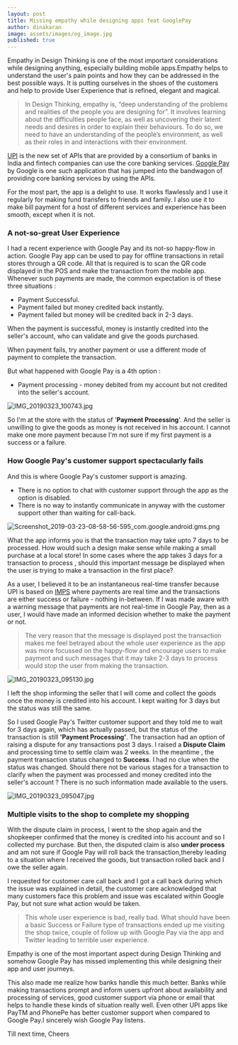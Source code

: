 ```yaml
---
layout: post
title: Missing empathy while designing apps feat GooglePay
author: dinakaran
image: assets/images/og_image.jpg
published: true
---
```

Empathy in Design Thinking is one of the most important considerations while designing anything, especially building mobile apps.Empathy helps to understand the user's pain points and how they can be addressed in the best possible ways. It is putting ourselves in the shoes of the customers and help to provide User Experience that is refined, elegant and magical.

> In Design Thinking, empathy is, “deep understanding of the problems and realities of the people you are designing for”. It involves learning about the difficulties people face, as well as uncovering their latent needs and desires in order to explain their behaviours. To do so, we need to have an understanding of the people’s environment, as well as their roles in and interactions with their environment.


[UPI](https://www.npci.org.in/product-overview/upi-product-overview) is the new set of APIs that are provided by a consortium of banks in India and fintech companies can use the core banking services. [Google Pay](https://pay.google.com/intl/en_in/about/) by Google is one such application that has jumped into the bandwagon of providing core banking services by using the APIs.

For the most part, the app is a delight to use. It works flawlessly and I use it regularly for making fund transfers to friends and family. I also use it to make bill payment for a host of different services and experience has been smooth, except when it is not.

### A not-so-great User Experience 

I had a recent experience with Google Pay and its not-so happy-flow in action. Google Pay app can be used to pay for offline transactions in retail stores through a QR code. All that is required is to scan the QR code displayed in the POS and make the transaction from the mobile app. Whenever such payments are made, the common expectation is of these three situations :

- Payment Successful. 
- Payment failed but money credited back instantly. 
- Payment failed but money will be credited back in 2-3 days.


When the payment is successful, money is instantly credited into the seller's account, who can validate and give the goods purchased.

When payment fails, try another payment or use a different mode of payment to complete the transaction. 

But what happened with Google Pay is a 4th option :

- Payment processing - money debited from my account but not credited into the seller's account.

![IMG_20190323_100743.jpg]({{site.baseurl}}/assets/images/IMG_20190323_100743.jpg)


So I'm at the store with the status of '**Payment Processing**'. And the seller is unwilling to give the goods as money is not received in his account. I cannot make one more payment because I'm not sure if my first payment is a success or a failure.

### How Google Pay's customer support spectacularly fails

And this is where Google Pay's customer support is amazing. 

- There is no option to chat with customer support through the app as the option is disabled.
- There is no way to instantly communicate in anyway with the customer support other than waiting for call-back.

![Screenshot_2019-03-23-08-58-56-595_com.google.android.gms.png]({{site.baseurl}}/assets/images/Screenshot_2019-03-23-08-58-56-595_com.google.android.gms.png)


What the app informs you is that the transaction may take upto 7 days to be processed. How would such a design make sense while making a small purchase at a local store! In some cases where the app takes 3 days for a transaction to process , should this important message be displayed when the user is trying to make a transaction in the first place?

As a user, I believed it to be an instantaneous real-time transfer because UPI is based on [IMPS](https://en.wikipedia.org/wiki/Immediate_Payment_Service) where payments are real time and the transactions are either success or failure - nothing in-between. If I was made aware with a warning message that payments are not real-time in Google Pay, then as a user, I would have made an informed decision whether to make the payment or not. 

> The very reason that the message is displayed post the transaction makes me feel betrayed about the whole user experience as the app was more focussed on the happy-flow and encourage users to make payment and such messages that it may take 2-3 days to process would stop the user from making the transaction.

![IMG_20190323_095130.jpg]({{site.baseurl}}/assets/images/IMG_20190323_095130.jpg)


I left the shop informing the seller that I will come and collect the goods once the money is credited into his account. I kept waiting for 3 days but the status was still the same. 

So I used Google Pay's Twitter customer support and they told me to wait for 3 days again, which has actually passed, but the status of the transaction is still **'Payment Processing'**. The transaction had an option of raising a dispute for any transactions post 3 days. I raised a **Dispute Claim** and processing time to settle claim was 2 weeks. In the meantime , the payment transaction status changed to **Success**. I had no clue when the status was changed. Should there not be various stages for a transaction to clarify when the payment was processed and money credited into the seller's account ? There is no such information made available to the users.

![IMG_20190323_095047.jpg]({{site.baseurl}}/assets/images/IMG_20190323_095047.jpg)


### Multiple visits to the shop to complete my shopping

With the dispute claim in  process, I went to the shop again and the shopkeeper confirmed that the money is credited into his account and so I collected my purchase. But then, the disputed claim is also **under process** and am not sure if Google Pay will roll back the transaction,thereby leading to a situation where I received the goods, but transaction rolled back and I owe the seller again.

I requested for customer care call back and I got a call back during which the issue was explained in detail, the customer care acknowledged that many customers face this problem and issue was escalated within Google Pay, but not sure what action would be taken.
> This whole user experience is bad, really bad. What should have been a basic Success or Failure type of transactions ended up me visiting the shop twice, couple of follow up with Google Pay via the app and Twitter leading to terrible user experience.

Empathy is one of the most important aspect during Design Thinking and somehow Google Pay has missed implementing this while designing their app and user journeys. 

This also made me realize how banks handle this much better. Banks while making transactions prompt and inform users upfront about availability and processing of services, good customer support via phone or email that helps to handle these kinds of situation really well. Even other UPI apps like PayTM and PhonePe has better customer support when compared to Google Pay.I sincerely wish Google Pay listens.

Till next time, Cheers
